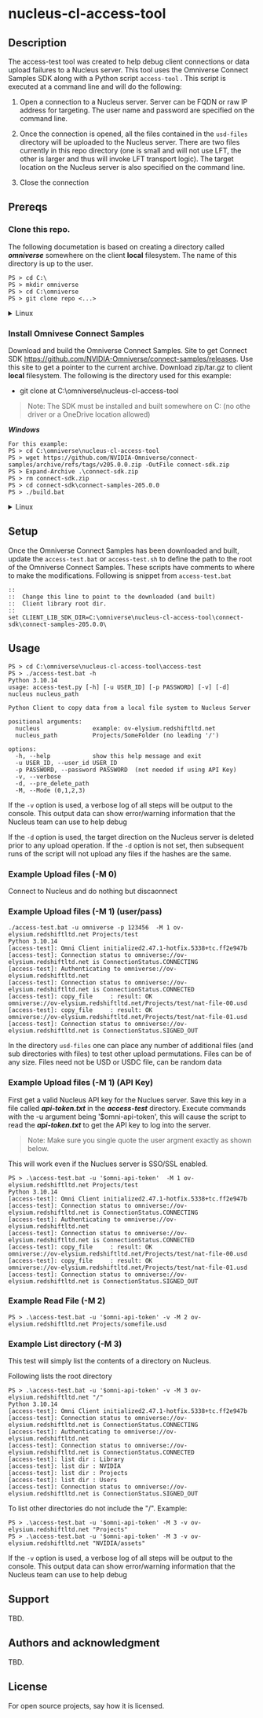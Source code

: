 # nucleus-cl-access-tool



## Description
The access-test tool was created to help debug client connections or data upload failures to a Nucleus server. This tool uses the Omniverse Connect Samples SDK along with a Python script `access-tool` . This script is executed at a command line and will do the following:

1. Open a connection to a Nucleus server. Server can be FQDN or raw IP address for targeting. The user name and password are specified on the command line.

2. Once the connection is opened, all the files contained in the `usd-files` directory will be uploaded to the Nucleus server. There are two files currently in this repo directory (one is small and will not use LFT, the other is larger and thus will invoke LFT transport logic). The target location on the Nucleus server is also specified on the command line.

3. Close the connection


## Prereqs

### Clone this repo.
The following documetation is based on creating a directory called ***omniverse*** somewhere on the client **local** filesystem. The name of this directory is up to the user.

```
PS > cd C:\
PS > mkdir omniverse
PS > cd C:\omniverse
PS > git clone repo <...>
```


<details>
  <summary>Linux</summary>

```
$ cd ~
$ mkdir omniverse
$ cd omniverse
$ git clone repo <...>
```
</details>


### Install Omnivese Connect Samples
Download and build the Omniverse Connect Samples. Site to get Connect SDK https://github.com/NVIDIA-Omniverse/connect-samples/releases.
Use this site to get a pointer to the current archive. Download zip/tar.gz to client **local** filesystem. The following is the directory used for this example: 
- git clone at C:\omniverse\nucleus-cl-access-tool
> Note: The SDK must be installed and built somewhere on  C: (no othe driver or a OneDrive location allowed)

***Windows***
```
For this example:
PS > cd C:\omniverse\nucleus-cl-access-tool 
PS > wget https://github.com/NVIDIA-Omniverse/connect-samples/archive/refs/tags/v205.0.0.zip -OutFile connect-sdk.zip
PS > Expand-Archive .\connect-sdk.zip
PS > rm connect-sdk.zip
PS > cd connect-sdk\connect-samples-205.0.0
PS > ./build.bat
```

<details>
  <summary>Linux</summary>

```
$ wget https://github.com/NVIDIA-Omniverse/connect-samples/archive/refs/tags/v205.0.0.tar.gz  -O connect-sdk.tar.gz
$ mkdir -p connect-sdk && tar -xvf connect-sdk.tar.gz -C connect-sdk/
$ rm connect-sdk.tar.gz
$ cd connect-sdk/connect-samples-205.0.0/
$ ./build.sh
```
</details>


## Setup
Once the Omniverse Connect Samples has been downloaded and built, update the `access-test.bat` or `access-test.sh` to define the path to the root of the Omniverse Connect Samples. These scripts have comments to where to make the modifications. Following is snippet from `access-test.bat`

```
::
::  Change this line to point to the downloaded (and built)
::  Client library root dir. 
::
set CLIENT_LIB_SDK_DIR=C:\omniverse\nucleus-cl-access-tool\connect-sdk\connect-samples-205.0.0\
```

## Usage

```
PS > cd C:\omniverse\nucleus-cl-access-tool\access-test
PS > ./access-test.bat -h
Python 3.10.14
usage: access-test.py [-h] [-u USER_ID] [-p PASSWORD] [-v] [-d] nucleus nucleus_path

Python Client to copy data from a local file system to Nucleus Server

positional arguments:
  nucleus               example: ov-elysium.redshiftltd.net
  nucleus_path          Projects/SomeFolder (no leading '/')

options:
  -h, --help            show this help message and exit
  -u USER_ID, --user_id USER_ID
  -p PASSWORD, --password PASSWORD  (not needed if using API Key)
  -v, --verbose
  -d, --pre_delete_path
  -M, --Mode (0,1,2,3)
```
If the `-v` option is used, a verbose log of all steps will be output to the console. This output data can show error/warning information that the Nucleus team can use to help debug

If the `-d` option is used, the target direction on the Nucleus server is deleted prior to any upload operation. If the `-d` option is not set, then subsequent runs of the script will not upload any files if the hashes are the same.

### Example Upload files (-M 0)
Connect to Nucleus and do nothing but discaonnect

### Example Upload files (-M 1) (user/pass)
```
./access-test.bat -u omniverse -p 123456  -M 1 ov-elysium.redshiftltd.net Projects/test
Python 3.10.14
[access-test]: Omni Client initialized2.47.1-hotfix.5338+tc.ff2e947b
[access-test]: Connection status to omniverse://ov-elysium.redshiftltd.net is ConnectionStatus.CONNECTING
[access-test]: Authenticating to omniverse://ov-elysium.redshiftltd.net
[access-test]: Connection status to omniverse://ov-elysium.redshiftltd.net is ConnectionStatus.CONNECTED
[access-test]: copy_file     : result: OK                   omniverse://ov-elysium.redshiftltd.net/Projects/test/nat-file-00.usd
[access-test]: copy_file     : result: OK                   omniverse://ov-elysium.redshiftltd.net/Projects/test/nat-file-01.usd
[access-test]: Connection status to omniverse://ov-elysium.redshiftltd.net is ConnectionStatus.SIGNED_OUT
```

In the directory ```usd-files``` one can place any number of additional files (and sub directories with files) to test other upload permutations. Files can be of any size. Files need not be USD or USDC file, can be random data


### Example Upload files (-M 1) (API Key)
First get a valid Nucleus API key for the Nuclues server. Save this key in a file called ***api-token.txt*** in the ***access-test*** directory. Execute commands with the -u argument being '$omni-api-token', this will cause the script to read the ***api-token.txt*** to get the API key to log into the server.

> Note: Make sure you single quote the user argment exactly as shown below. 

This will work even if the Nuclues server is SSO/SSL enabled.

```
PS > .\access-test.bat -u '$omni-api-token'  -M 1 ov-elysium.redshiftltd.net Projects/test
Python 3.10.14
[access-test]: Omni Client initialized2.47.1-hotfix.5338+tc.ff2e947b
[access-test]: Connection status to omniverse://ov-elysium.redshiftltd.net is ConnectionStatus.CONNECTING
[access-test]: Authenticating to omniverse://ov-elysium.redshiftltd.net
[access-test]: Connection status to omniverse://ov-elysium.redshiftltd.net is ConnectionStatus.CONNECTED
[access-test]: copy_file     : result: OK                   omniverse://ov-elysium.redshiftltd.net/Projects/test/nat-file-00.usd
[access-test]: copy_file     : result: OK                   omniverse://ov-elysium.redshiftltd.net/Projects/test/nat-file-01.usd
[access-test]: Connection status to omniverse://ov-elysium.redshiftltd.net is ConnectionStatus.SIGNED_OUT
```
### Example Read File (-M 2)

```
PS > .\access-test.bat -u '$omni-api-token' -v -M 2 ov-elysium.redshiftltd.net Projects/somefile.usd
```

### Example List directory (-M 3)
This test will simply list the contents of a directory on Nucleus.

Following lists the root directory
```
PS > .\access-test.bat -u '$omni-api-token' -v -M 3 ov-elysium.redshiftltd.net "/"
Python 3.10.14
[access-test]: Omni Client initialized2.47.1-hotfix.5338+tc.ff2e947b
[access-test]: Connection status to omniverse://ov-elysium.redshiftltd.net is ConnectionStatus.CONNECTING
[access-test]: Authenticating to omniverse://ov-elysium.redshiftltd.net
[access-test]: Connection status to omniverse://ov-elysium.redshiftltd.net is ConnectionStatus.CONNECTED
[access-test]: list dir : Library
[access-test]: list dir : NVIDIA
[access-test]: list dir : Projects
[access-test]: list dir : Users
[access-test]: Connection status to omniverse://ov-elysium.redshiftltd.net is ConnectionStatus.SIGNED_OUT
```

To list other directories do not include the "/". Example:
```
PS > .\access-test.bat -u '$omni-api-token' -M 3 -v ov-elysium.redshiftltd.net "Projects"
PS > .\access-test.bat -u '$omni-api-token' -M 3 -v ov-elysium.redshiftltd.net "NVIDIA/assets"
```

If the `-v` option is used, a verbose log of all steps will be output to the console. This output data can show error/warning information that the Nucleus team can use to help debug

## Support
TBD.


## Authors and acknowledgment
TBD.

## License
For open source projects, say how it is licensed.

